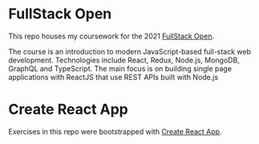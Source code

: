 # FullStack Open

This repo houses my coursework for the 2021 [FullStack Open](https://fullstackopen.com/).

The course is an introduction to modern JavaScript-based full-stack web development. Technologies include React, Redux, Node.js, MongoDB, GraphQL and TypeScript. The main focus is on building single page applications with ReactJS that use REST APIs built with Node.js

# Create React App

Exercises in this repo were bootstrapped with [Create React App](https://github.com/facebook/create-react-app).

